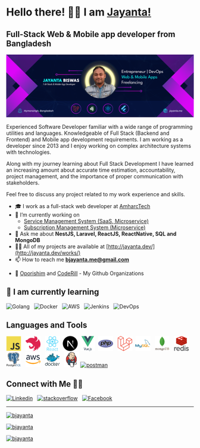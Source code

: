 # Hello there! 👋🏻 I am [Jayanta!](https://www.linkedin.com/in/jayantabiswas/)

## Full-Stack Web & Mobile app developer from Bangladesh

[![Jayanta](https://raw.githubusercontent.com/bjayanta/bjayanta/master/assets/github-profile-banner.png)](http://jayanta.dev/)

Experienced Software Developer familiar with a wide range of programming utilities and languages. Knowledgeable of Full Stack (Backend and Frontend) and Mobile app development requirements. I am working as a developer since 2013 and I enjoy working on complex architecture systems with technologies.

Along with my journey learning about Full Stack Development I have learned an increasing amount about accurate time estimation, accountability, project management, and the importance of proper communication with stakeholders.

Feel free to discuss any project related to my work experience and skills.

- 🎓 I work as a full-stack web developer at [AmharcTech](https://amharctech.com/)
- 🔭 I’m currently working on 
    - [Service Management System (SaaS, Microservice)](https://amharctech.com/software/at-sms/)
    - [Subscription Management System (Microservice)](https://subscription.amharctech.com/)
- 💬 Ask me about **NestJS, Laravel, ReactJS, ReactNative, SQL and MongoDB**
- 👨‍💻 All of my projects are available at [http://jayanta.dev/](http://jayanta.dev/works/)
- 📫 How to reach me **bjayanta.me@gmail.com**
<!-- - 📸 My youtube channel -->
- 🔆 [Oporishim](https://github.com/oporishim) and [CodeRill](https://github.com/Coderill) - My Github Organizations

## 🌱 I am currently learning

![Golang](https://img.shields.io/badge/Golang-01ADD8?style=for-the-badge&logo=go&logoColor=white) &nbsp;
![Docker](https://img.shields.io/badge/Docker-339933?style=for-the-badge&logo=docker&logoColor=white) &nbsp;
![AWS](https://img.shields.io/badge/AWS-FF9900?style=for-the-badge&logo=amazonwebservices&logoColor=white) &nbsp;
![Jenkins](https://img.shields.io/badge/Jenkins-d33834?style=for-the-badge&logo=jenkins&logoColor=white) &nbsp;
![DevOps](https://img.shields.io/badge/DevOps-C21325?style=for-the-badge&logoColor=white)

## Languages and Tools

<a href="https://developer.mozilla.org/en-US/docs/Web/JavaScript" target="_blank" rel="noreferrer"> <img src="https://raw.githubusercontent.com/devicons/devicon/master/icons/javascript/javascript-original.svg" alt="javascript" width="40" height="40"/></a> &nbsp;
<a href="https://developer.mozilla.org/en-US/docs/Web/NestJS" target="_blank" rel="noreferrer"><img src="https://raw.githubusercontent.com/devicons/devicon/master/icons/nestjs/nestjs-original.svg" alt="nestjs" width="40" height="40"/></a> &nbsp;
<a href="https://reactjs.org/" target="_blank" rel="noreferrer"><img src="https://raw.githubusercontent.com/devicons/devicon/master/icons/react/react-original-wordmark.svg" alt="react" width="40" height="40"/></a>&nbsp;
<a href="https://nextjs.org/" target="_blank" rel="noreferrer"><img src="https://raw.githubusercontent.com/devicons/devicon/master/icons/nextjs/nextjs-original.svg" alt="nextjs" width="40" height="40"/></a>&nbsp;
<a href="https://vuejs.org/" target="_blank" rel="noreferrer"><img src="https://raw.githubusercontent.com/devicons/devicon/master/icons/vuejs/vuejs-original-wordmark.svg" alt="vuejs" width="40" height="40"/></a>&nbsp;
<a href="https://www.php.net" target="_blank" rel="noreferrer"><img src="https://raw.githubusercontent.com/devicons/devicon/master/icons/php/php-original.svg" alt="php" width="40" height="40"/></a> &nbsp;
<a href="https://laravel.com/" target="_blank" rel="noreferrer"><img src="https://raw.githubusercontent.com/devicons/devicon/master/icons/laravel/laravel-original.svg" alt="laravel" width="40" height="40"/></a>&nbsp;
<a href="https://mariadb.org/" target="_blank" rel="noreferrer"><img src="https://raw.githubusercontent.com/devicons/devicon/master/icons/mysql/mysql-original-wordmark.svg" alt="mysql" width="40" height="40"/></a> &nbsp;
<a href="https://www.mongodb.com/" target="_blank" rel="noreferrer"><img src="https://raw.githubusercontent.com/devicons/devicon/master/icons/mongodb/mongodb-original-wordmark.svg" alt="mongodb" width="40" height="40"/></a> &nbsp;
<a href="https://redis.io" target="_blank" rel="noreferrer"><img src="https://raw.githubusercontent.com/devicons/devicon/master/icons/redis/redis-original-wordmark.svg" alt="redis" width="40" height="40"/></a> &nbsp;
<a href="https://www.postgresql.org" target="_blank" rel="noreferrer"><img src="https://raw.githubusercontent.com/devicons/devicon/master/icons/postgresql/postgresql-original-wordmark.svg" alt="postgresql" width="40" height="40"/></a> &nbsp;
<a href="https://aws.amazon.com" target="_blank" rel="noreferrer"><img src="https://raw.githubusercontent.com/devicons/devicon/master/icons/amazonwebservices/amazonwebservices-original-wordmark.svg" alt="aws" width="40" height="40"/></a> &nbsp;
<a href="https://www.docker.com/" target="_blank" rel="noreferrer"><img src="https://raw.githubusercontent.com/devicons/devicon/master/icons/docker/docker-original-wordmark.svg" alt="docker" width="40" height="40"/></a> &nbsp;
<a href="https://jenkins.io" target="_blank" rel="noreferrer"><img src="https://raw.githubusercontent.com/devicons/devicon/master/icons/jenkins/jenkins-original.svg" alt="jenkins" width="40" height="40"/></a>
<a href="https://postman.com" target="_blank" rel="noreferrer"><img src="https://www.vectorlogo.zone/logos/getpostman/getpostman-icon.svg" alt="postman" width="40" height="40"/></a>

## Connect with Me 🤝🏻

[![Linkedin](https://img.shields.io/badge/LinkedIn-0077B5?style=flat-square&logo=linkedin&logoColor=white)](https://www.linkedin.com/in/jayantabiswas/) &nbsp;
[![stackoverflow](https://img.shields.io/badge/StackOverflow-orange?style=flat-square&logo=stackoverflow&logoColor=white)](https://stackoverflow.com/users/7766069/) &nbsp;
[![Facebook](https://img.shields.io/badge/Facebook-1877F2?style=flat-square&logo=facebook&logoColor=white)](https://www.facebook.com/bjayanta.me)

<!-- Thanks for dropping by to view my profile. Have a nice day. -->

---

[![bjayanta](https://github-readme-stats.vercel.app/api?username=bjayanta&show_icons=true&locale=en)](https://github-readme-stats.vercel.app/api?username=bjayanta&show_icons=true&locale=en)

[![bjayanta](https://github-readme-streak-stats.herokuapp.com/?user=bjayanta&)](https://github-readme-streak-stats.herokuapp.com/?user=bjayanta)

[![bjayanta](https://github-readme-stats.vercel.app/api/top-langs?username=bjayanta&show_icons=true&locale=en&layout=compact)](https://github-readme-stats.vercel.app/api/top-langs?username=bjayanta&show_icons=true&locale=en&layout=compact)
